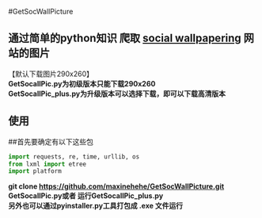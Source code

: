 #GetSocWallPicture
## 通过简单的python知识 爬取 <a href="http://www.socwall.com">social wallpapering</a> 网站的图片
【默认下载图片290x260】<br />
**GetSocallPic.py为初级版本只能下载290x260** <br />
**GetSocallPic_plus.py为升级版本可以选择下载，即可以下载高清版本**<br />
## 使用
##首先要确定有以下这些包
```python
import requests, re, time, urllib, os
from lxml import etree
import platform
```
**git clone https://github.com/maxinehehe/GetSocWallPicture.git** <br />
**GetSocallPic.py或者 运行GetSocallPic_plus.py**<br />
**另外也可以通过pyinstaller.py工具打包成 .exe 文件运行**  <br />
